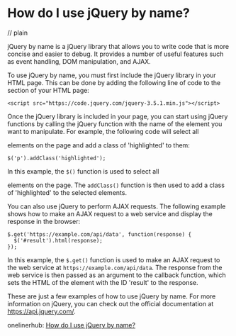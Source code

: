 # How do I use jQuery by name?
// plain

jQuery by name is a jQuery library that allows you to write code that is more concise and easier to debug. It provides a number of useful features such as event handling, DOM manipulation, and AJAX.

To use jQuery by name, you must first include the jQuery library in your HTML page. This can be done by adding the following line of code to the <head> section of your HTML page:
```
<script src="https://code.jquery.com/jquery-3.5.1.min.js"></script>
```

Once the jQuery library is included in your page, you can start using jQuery functions by calling the jQuery function with the name of the element you want to manipulate. For example, the following code will select all <p> elements on the page and add a class of 'highlighted' to them:
```
$('p').addClass('highlighted');
```

In this example, the `$()` function is used to select all <p> elements on the page. The `addClass()` function is then used to add a class of 'highlighted' to the selected elements.

You can also use jQuery to perform AJAX requests. The following example shows how to make an AJAX request to a web service and display the response in the browser:
```
$.get('https://example.com/api/data', function(response) {
  $('#result').html(response);
});
```

In this example, the `$.get()` function is used to make an AJAX request to the web service at `https://example.com/api/data`. The response from the web service is then passed as an argument to the callback function, which sets the HTML of the element with the ID 'result' to the response.

These are just a few examples of how to use jQuery by name. For more information on jQuery, you can check out the official documentation at https://api.jquery.com/.

onelinerhub: [How do I use jQuery by name?](https://onelinerhub.com/jquery/how-do-i-use-jquery-by-name)